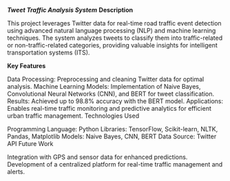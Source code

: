 ***Tweet Traffic Analysis System***
**Description**

This project leverages Twitter data for real-time road traffic event detection using advanced natural language processing (NLP) and machine learning techniques. The system analyzes tweets to classify them into traffic-related or non-traffic-related categories, providing valuable insights for intelligent transportation systems (ITS).

**Key Features**

Data Processing: Preprocessing and cleaning Twitter data for optimal analysis.
Machine Learning Models: Implementation of Naive Bayes, Convolutional Neural Networks (CNN), and BERT for tweet classification.
Results: Achieved up to 98.8% accuracy with the BERT model.
Applications: Enables real-time traffic monitoring and predictive analytics for efficient urban traffic management.
Technologies Used

Programming Language: Python
Libraries: TensorFlow, Scikit-learn, NLTK, Pandas, Matplotlib
Models: Naive Bayes, CNN, BERT
Data Source: Twitter API
Future Work

Integration with GPS and sensor data for enhanced predictions.
Development of a centralized platform for real-time traffic management and alerts.
